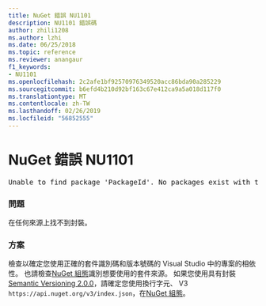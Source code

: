 ```yaml
---
title: NuGet 錯誤 NU1101
description: NU1101 錯誤碼
author: zhili1208
ms.author: lzhi
ms.date: 06/25/2018
ms.topic: reference
ms.reviewer: anangaur
f1_keywords:
- NU1101
ms.openlocfilehash: 2c2afe1bf92570976349520acc86bda90a285229
ms.sourcegitcommit: b6efd4b210d92bf163c67e412ca9a5a018d117f0
ms.translationtype: MT
ms.contentlocale: zh-TW
ms.lasthandoff: 02/26/2019
ms.locfileid: "56852555"
---
```

# <a name="nuget-error-nu1101"></a>NuGet 錯誤 NU1101

<pre>Unable to find package 'PackageId'. No packages exist with this id in source(s): 'sourceA', 'sourceB', 'sourceC'</pre>

### <a name="issue"></a>問題
在任何來源上找不到封裝。

### <a name="solution"></a>方案
檢查以確定您使用正確的套件識別碼和版本號碼的 Visual Studio 中的專案的相依性。 也請檢查[NuGet 組態](../../consume-packages/Configuring-NuGet-Behavior.md)識別想要使用的套件來源。 如果您使用具有封裝[Semantic Versioning 2.0.0](../../reference/package-versioning.md#semantic-versioning-200)，請確定您使用換行字元、 V3 `https://api.nuget.org/v3/index.json`，在[NuGet 組態](../../consume-packages/Configuring-NuGet-Behavior.md)。
